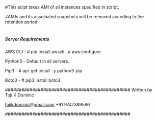 
#This scipt takes AMI of all instances specified in script. 

#AMIs and its associated snapshots will be removed accoding to the retention period.
#
##### Server Requirements ####################

 AWS CLI - # pip install awscli , # aws configure
 
 Python3 -   Default in all servers.
 
 Pip3     - # apt-get install -y python3-pip
 
 Boto3   - # pip3 install boto3
 
##############################################
 Written by Toji K Dominic 
 
 tojikdominic@gmail.com +91 9747389586
 
##############################################
